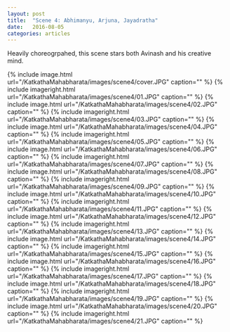 ```yaml
---
layout: post
title:  "Scene 4: Abhimanyu, Arjuna, Jayadratha"
date:   2016-08-05
categories: articles
---
```


Heavily choreogrpahed, this scene stars both Avinash and his creative mind.

{% include image.html url="/KatkathaMahabharata/images/scene4/cover.JPG" caption="" %}
{% include imageright.html url="/KatkathaMahabharata/images/scene4/01.JPG" caption="" %}
{% include image.html url="/KatkathaMahabharata/images/scene4/02.JPG" caption="" %}
{% include imageright.html url="/KatkathaMahabharata/images/scene4/03.JPG" caption="" %}
{% include image.html url="/KatkathaMahabharata/images/scene4/04.JPG" caption="" %}
{% include imageright.html url="/KatkathaMahabharata/images/scene4/05.JPG" caption="" %}
{% include image.html url="/KatkathaMahabharata/images/scene4/06.JPG" caption="" %}
{% include imageright.html url="/KatkathaMahabharata/images/scene4/07.JPG" caption="" %}
{% include image.html url="/KatkathaMahabharata/images/scene4/08.JPG" caption="" %}
{% include imageright.html url="/KatkathaMahabharata/images/scene4/09.JPG" caption="" %}
{% include image.html url="/KatkathaMahabharata/images/scene4/10.JPG" caption="" %}
{% include imageright.html url="/KatkathaMahabharata/images/scene4/11.JPG" caption="" %}
{% include image.html url="/KatkathaMahabharata/images/scene4/12.JPG" caption="" %}
{% include imageright.html url="/KatkathaMahabharata/images/scene4/13.JPG" caption="" %}
{% include image.html url="/KatkathaMahabharata/images/scene4/14.JPG" caption="" %}
{% include imageright.html url="/KatkathaMahabharata/images/scene4/15.JPG" caption="" %}
{% include image.html url="/KatkathaMahabharata/images/scene4/16.JPG" caption="" %}
{% include imageright.html url="/KatkathaMahabharata/images/scene4/17.JPG" caption="" %}
{% include image.html url="/KatkathaMahabharata/images/scene4/18.JPG" caption="" %}
{% include imageright.html url="/KatkathaMahabharata/images/scene4/19.JPG" caption="" %}
{% include image.html url="/KatkathaMahabharata/images/scene4/20.JPG" caption="" %}
{% include imageright.html url="/KatkathaMahabharata/images/scene4/21.JPG" caption="" %}